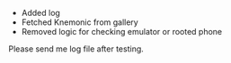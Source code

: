 - Added log
- Fetched Knemonic from gallery
- Removed logic for checking emulator or rooted phone

Please send me log file after testing.
